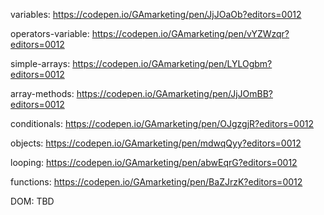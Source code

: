 variables: https://codepen.io/GAmarketing/pen/JjJOaOb?editors=0012

operators-variable: https://codepen.io/GAmarketing/pen/vYZWzqr?editors=0012

simple-arrays: https://codepen.io/GAmarketing/pen/LYLOgbm?editors=0012

array-methods: https://codepen.io/GAmarketing/pen/JjJOmBB?editors=0012

conditionals: https://codepen.io/GAmarketing/pen/OJgzgjR?editors=0012

objects: https://codepen.io/GAmarketing/pen/mdwqQyy?editors=0012

looping: https://codepen.io/GAmarketing/pen/abwEqrG?editors=0012

functions: https://codepen.io/GAmarketing/pen/BaZJrzK?editors=0012

DOM: TBD
